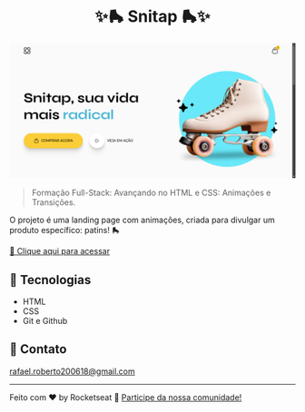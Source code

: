 <h1 align="center">✨🛼 Snitap 🛼✨</h1>

![preview](./.github/preview.png)

> Formação Full-Stack: Avançando no HTML e CSS: Animações e Transições.

O projeto é uma landing page com animações, criada para divulgar um produto específico: patins! 🛼


[🔗 Clique aqui para acessar](https://fel1324.github.io/Snitap/)


## 🤖 Tecnologias

- HTML
- CSS
- Git e Github


## 💚 Contato

rafael.roberto200618@gmail.com

---

Feito com ♥ by Rocketseat :wave: [Participe da nossa comunidade!](https://discord.gg/rocketseat)